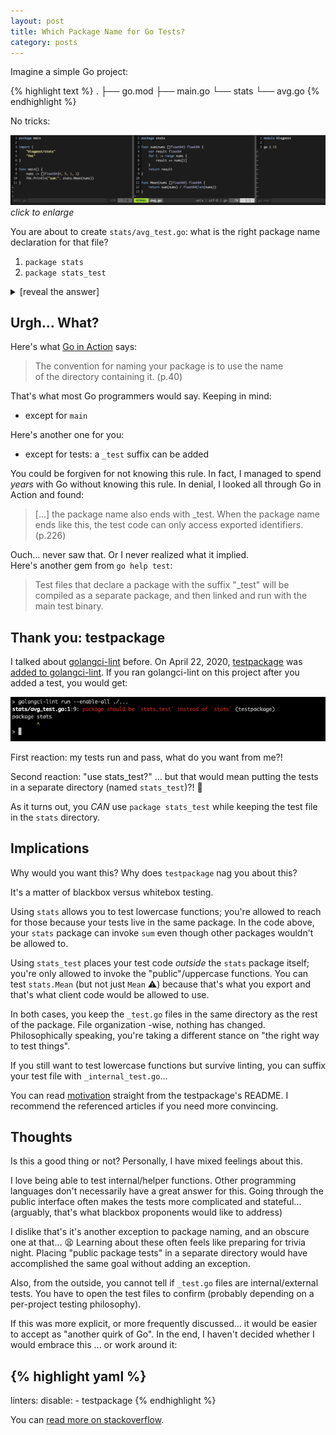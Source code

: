 ```yaml
---
layout: post
title: Which Package Name for Go Tests?
category: posts
---
```

Imagine a simple Go project:

{% highlight text %}
.
├── go.mod
├── main.go
└── stats
    └── avg.go
{% endhighlight %}

No tricks:

[![content of all files](/assets/go-test-pkg-name/all-files.png)](/assets/go-test-pkg-name/all-files.png)
_click to enlarge_

You are about to create `stats/avg_test.go`: what is the right package name declaration for that file?

1. `package stats`
2. `package stats_test`

<details>
<summary>[reveal the answer]</summary>

<div style="margin: 10px; padding: 10px; border: 2px dotted #bbb">
<p>Both 1 and 2 are correct ⚠️ </p>

<p><em>BUT</em> they will work differently... (keep reading)</p>
</div>

</details>


## Urgh... What?

Here's what [Go in Action](https://www.amazon.com/dp/1617291781/) says:

> The convention for naming your package is to use the name  
> of the directory containing it. (p.40)

That's what most Go programmers would say. Keeping in mind:

- except for `main`

Here's another one for you:

- except for tests: a `_test` suffix can be added

You could be forgiven for not knowing this rule. In fact, I managed to spend
_years_ with Go without knowing this rule. In denial, I looked all through Go in Action and found:

> [...] the package name also ends with \_test. When the package name ends like
> this, the test code can only access exported identifiers. (p.226)

Ouch... never saw that. Or I never realized what it implied.  
Here's another gem from `go help test`:

> Test files that declare a package with the suffix "\_test" will be compiled
> as a separate package, and then linked and run with the main test binary.

## Thank you: testpackage

I talked about [golangci-lint](https://blog.jpalardy.com/posts/up-your-go-game-with-golangci-lint/)
before. On April 22, 2020, [testpackage](https://github.com/maratori/testpackage) was [added to golangci-lint](https://github.com/golangci/golangci-lint/pull/852). If you ran golangci-lint
on this project after you added a test, you would get:

[![testpackage error](/assets/go-test-pkg-name/use-stats_test.png)](/assets/go-test-pkg-name/use-stats_test.png)

First reaction: my tests run and pass, what do you want from me?!

Second reaction: "use stats\_test?" ... but that would mean putting the tests in a separate directory (named `stats_test`)?! 🤔

As it turns out, you _CAN_ use `package stats_test` while keeping the test file in the `stats` directory.

## Implications

Why would you want this? Why does `testpackage` nag you about this?

It's a matter of blackbox versus whitebox testing.

Using `stats` allows you to test lowercase functions; you're allowed to reach
for those because your tests live in the same package. In the code above, your
`stats` package can invoke `sum` even though other packages wouldn't be allowed
to.

Using `stats_test` places your test code _outside_ the `stats` package itself;
you're only allowed to invoke the "public"/uppercase functions. You can test
`stats.Mean` (but not just `Mean` ⚠️) because that's what you export and that's what client code would be
allowed to use.

In both cases, you keep the `_test.go` files in the same directory as the rest
of the package. File organization -wise, nothing has changed. Philosophically
speaking, you're taking a different stance on "the right way to test things".

If you still want to test lowercase functions but survive linting, you can suffix
your test file with `_internal_test.go`...

You can read [motivation](https://github.com/maratori/testpackage#motivation)
straight from the testpackage's README. I recommend the referenced articles if
you need more convincing.

## Thoughts

Is this a good thing or not? Personally, I have mixed feelings about this.

I love being able to test internal/helper functions. Other programming
languages don't necessarily have a great answer for this. Going through the
public interface often makes the tests more complicated and stateful...
(arguably, that's what blackbox proponents would like to address)

I dislike that's it's another exception to package naming, and an obscure one
at that... 😫 Learning about these often feels like preparing for trivia night.
Placing "public package tests" in a separate directory would have accomplished
the same goal without adding an exception.

Also, from the outside, you cannot tell if `_test.go` files are
internal/external tests. You have to open the test files to confirm
(probably depending on a per-project testing philosophy).

If this was more explicit, or more frequently discussed... it would be easier
to accept as "another quirk of Go". In the end, I haven't decided whether I
would embrace this ... or work around it:

{% highlight yaml %}
--
linters:
  disable:
    - testpackage
{% endhighlight %}

You can [read more on stackoverflow](https://stackoverflow.com/questions/19998250/proper-package-naming-for-testing-with-the-go-language).

